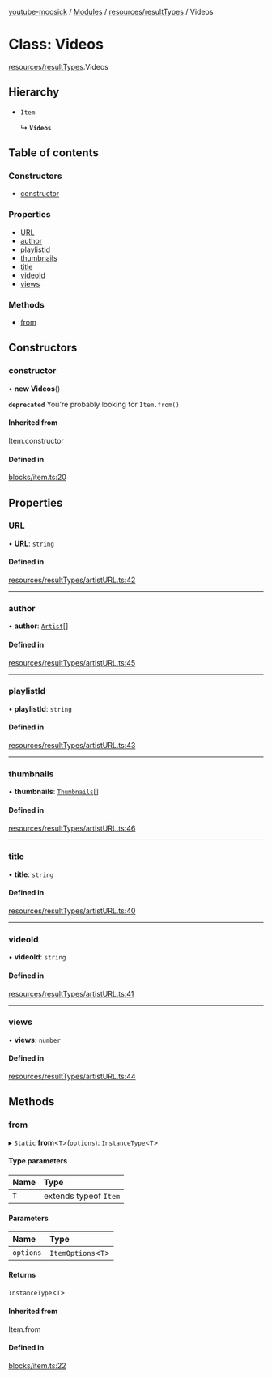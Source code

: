 [youtube-moosick](../README.md) / [Modules](../modules.md) / [resources/resultTypes](../modules/resources_resultTypes.md) / Videos

# Class: Videos

[resources/resultTypes](../modules/resources_resultTypes.md).Videos

## Hierarchy

- `Item`

  ↳ **`Videos`**

## Table of contents

### Constructors

- [constructor](resources_resultTypes.Videos.md#constructor)

### Properties

- [URL](resources_resultTypes.Videos.md#url)
- [author](resources_resultTypes.Videos.md#author)
- [playlistId](resources_resultTypes.Videos.md#playlistid)
- [thumbnails](resources_resultTypes.Videos.md#thumbnails)
- [title](resources_resultTypes.Videos.md#title)
- [videoId](resources_resultTypes.Videos.md#videoid)
- [views](resources_resultTypes.Videos.md#views)

### Methods

- [from](resources_resultTypes.Videos.md#from)

## Constructors

### constructor

• **new Videos**()

**`deprecated`** You're probably looking for `Item.from()`

#### Inherited from

Item.constructor

#### Defined in

[blocks/item.ts:20](https://github.com/EvasiveXkiller/youtube-moosick/blob/7f55a5e/src/blocks/item.ts#L20)

## Properties

### URL

• **URL**: `string`

#### Defined in

[resources/resultTypes/artistURL.ts:42](https://github.com/EvasiveXkiller/youtube-moosick/blob/7f55a5e/src/resources/resultTypes/artistURL.ts#L42)

___

### author

• **author**: [`Artist`](resources_generalTypes.Artist.md)[]

#### Defined in

[resources/resultTypes/artistURL.ts:45](https://github.com/EvasiveXkiller/youtube-moosick/blob/7f55a5e/src/resources/resultTypes/artistURL.ts#L45)

___

### playlistId

• **playlistId**: `string`

#### Defined in

[resources/resultTypes/artistURL.ts:43](https://github.com/EvasiveXkiller/youtube-moosick/blob/7f55a5e/src/resources/resultTypes/artistURL.ts#L43)

___

### thumbnails

• **thumbnails**: [`Thumbnails`](resources_generalTypes.Thumbnails.md)[]

#### Defined in

[resources/resultTypes/artistURL.ts:46](https://github.com/EvasiveXkiller/youtube-moosick/blob/7f55a5e/src/resources/resultTypes/artistURL.ts#L46)

___

### title

• **title**: `string`

#### Defined in

[resources/resultTypes/artistURL.ts:40](https://github.com/EvasiveXkiller/youtube-moosick/blob/7f55a5e/src/resources/resultTypes/artistURL.ts#L40)

___

### videoId

• **videoId**: `string`

#### Defined in

[resources/resultTypes/artistURL.ts:41](https://github.com/EvasiveXkiller/youtube-moosick/blob/7f55a5e/src/resources/resultTypes/artistURL.ts#L41)

___

### views

• **views**: `number`

#### Defined in

[resources/resultTypes/artistURL.ts:44](https://github.com/EvasiveXkiller/youtube-moosick/blob/7f55a5e/src/resources/resultTypes/artistURL.ts#L44)

## Methods

### from

▸ `Static` **from**<`T`\>(`options`): `InstanceType`<`T`\>

#### Type parameters

| Name | Type |
| :------ | :------ |
| `T` | extends typeof `Item` |

#### Parameters

| Name | Type |
| :------ | :------ |
| `options` | `ItemOptions`<`T`\> |

#### Returns

`InstanceType`<`T`\>

#### Inherited from

Item.from

#### Defined in

[blocks/item.ts:22](https://github.com/EvasiveXkiller/youtube-moosick/blob/7f55a5e/src/blocks/item.ts#L22)
